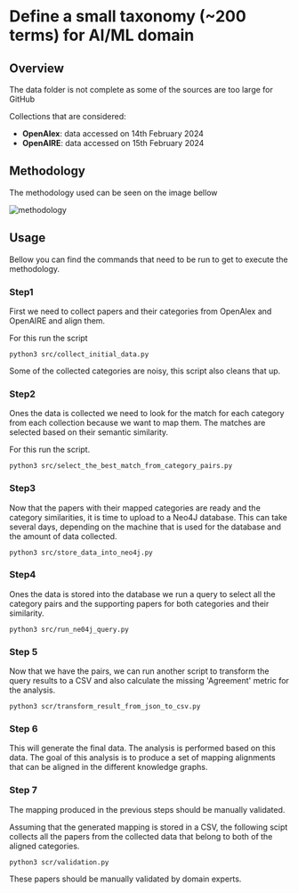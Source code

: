 # Define a small taxonomy (~200 terms) for AI/ML domain


## Overview


The data folder is not complete as some of the sources are too large for GitHub

Collections that are considered:
- **OpenAlex**: data accessed on 14th February 2024
- **OpenAIRE**: data accessed on 15th February 2024


## Methodology

The methodology used can be seen on the image bellow


![methodology](./plots/methodology.png)


## Usage

Bellow you can find the commands that need to be run to get to execute the methodology.

### Step1
First we need to collect papers and their categories from OpenAlex and OpenAIRE and align them.

For this run the script 

```
python3 src/collect_initial_data.py
```


Some of the collected categories are noisy, this script also cleans that up.

### Step2

Ones the data is collected we need to look for the match for each category from each collection because we want to map them. The matches are selected based on their semantic similarity.

For this run the script.

```
python3 src/select_the_best_match_from_category_pairs.py
```

### Step3

Now that the papers with their mapped categories are ready and the category similarities, it is time to upload to a Neo4J database. This can take several days, depending on the machine that is used for the database and the amount of data collected.


```
python3 src/store_data_into_neo4j.py
```

### Step4

Ones the data is stored into the database we run a query to select all the category pairs and the supporting papers for both categories and their similarity.

```
python3 src/run_ne04j_query.py
```

### Step 5


Now that we have the pairs, we can run another script to transform the query results to a CSV and also calculate the missing 'Agreement' metric for the analysis.

```
python3 scr/transform_result_from_json_to_csv.py
```

### Step 6

This will generate the final data. The analysis is performed based on this data. The goal of this analysis is to produce a set of mapping alignments that can be aligned in the different knowledge graphs. 

### Step 7

The mapping produced in the previous steps should be manually validated.

Assuming that the generated mapping is stored in a CSV, the following scipt collects all the papers from the collected data that belong to both of the aligned categories.


```
python3 scr/validation.py
```

These papers should be manually validated by domain experts.



